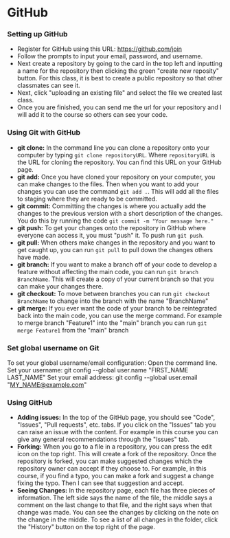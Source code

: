# GitHub

### Setting up GitHub
- Register for GitHub using this URL: https://github.com/join
- Follow the prompts to input your email, password, and username.
- Next create a repository by going to the card in the top left and inputting a name for the repository then clicking the green "create new reposity" 
button. For this class, it is best to create a public repository so that other classmates can see it.
- Next, click "uploading an existing file" and select the file we created last class. 
- Once you are finished, you can send me the url for your repository and I will add it to the course so others can see your code. 

### Using Git with GitHub
- **git clone:** In the command line you can clone a repository onto your computer by typing `git clone repositoryURL`. Where `repositoryURL` is the URL for cloning the repository. You can find this URL on your GitHub page. 
- **git add:** Once you have cloned your repository on your computer, you can make changes to the files. Then when you want to add your changes you can use the command `git add .`. This will add all the files to staging where they are ready to be committed. 
- **git commit:** Committing the changes is where you actually add the changes to the previous version with a short description of the changes. You do this by running the code `git commit -m "Your message here."`
- **git push:** To get your changes onto the repository in GitHub where everyone can access it, you must "push" it. To push run `git push`. 
- **git pull:** When others make changes in the repository and you want to get caught up, you can run `git pull` to pull down the changes others have made. 
- **git branch:** If you want to make a branch off of your code to develop a feature without affecting the main code, you can run `git branch BranchName`. This will create a copy of your current branch so that you can make your changes there. 
- **git checkout:** To move between branches you can run `git checkout BranchName` to change into the branch with the name "BranchName"
- **git merge:** If you ever want the code of your branch to be reintegrated back into the main code, you can use the merge command. For example to merge branch "Feature1" into the "main" branch you can run `git merge Feature1` from the "main" branch

### Set global username on Git
To set your global username/email configuration:
Open the command line.
Set your username: git config --global user.name "FIRST_NAME LAST_NAME"
Set your email address: git config --global user.email "MY_NAME@example.com"


### Using GitHub
- **Adding issues:** In the top of the GitHub page, you should see "Code", "Issues", "Pull requests", etc. tabs. If you click on the "Issues" tab you can raise an issue with the content. For example in this course you can give any general recommendations through the "Issues" tab.
- **Forking:** When you go to a file in a repository, you can press the edit icon on the top right. This will create a fork of the repository. Once the repository is forked, you can make suggested changes which the repository owner can accept if they choose to. For example, in this course, if you find a typo, you can make a fork and suggest a change fixing the typo. Then I can see that suggestion and accept.
- **Seeing Changes:** In the repository page, each file has three pieces of information. The left side says the name of the file, the middle says a comment on the last change to that file, and the right says when that change was made. You can see the changes by clicking on the note on the change in the middle. To see a list of all changes in the folder, click the "History" button on the top right of the page.
